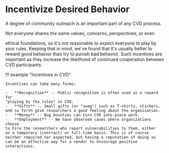 # Incentivize Desired Behavior

A degree of community outreach is an important part of any CVD process.
<!--excerpt-start-->Not everyone shares the same values, concerns, perspectives, or even
ethical foundations, so it's not reasonable to expect everyone to play
by your rules. Keeping that in mind, we've found that it's usually
better to reward good behavior than try to punish bad behavior.<!--excerpt-end--> Such
incentives are important as they increase the likelihood of continued
cooperation between CVD participants.

!!! example "Incentives in CVD"

    Incentives can take many forms:

    -   **Recognition** -- Public recognition is often used as a reward for
    "playing by the rules" in CVD.
    -   **Gifts** -- Small gifts (or "swag") such as T-shirts, stickers,
    and so forth give researchers a good feeling about the organization.
    -   **Money** -- Bug bounties can turn CVD into piece work.
    -   **Employment** -- We have observed cases where organizations choose
    to hire the researchers who report vulnerabilities to them, either
    on a temporary (contract) or full-time basis. This is of course
    neither required nor expected, but having a reputation of doing so
    can be an effective way for a vendor to encourage positive
    interactions.
